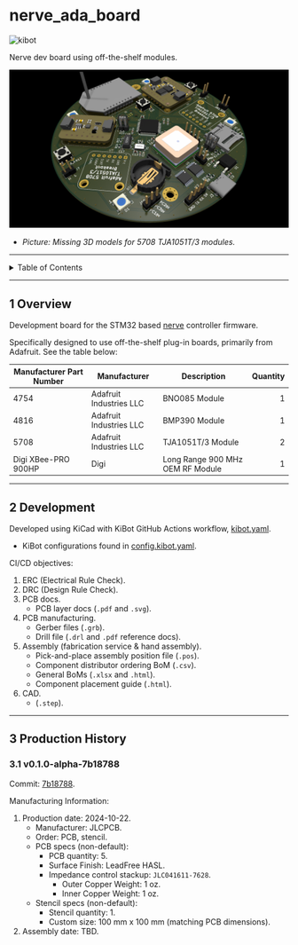 # nerve_ada_board

![kibot](https://github.com/danielljeon/nerve_ada_board/actions/workflows/kibot.yaml/badge.svg)

Nerve dev board using off-the-shelf modules.

![nerve_ada_board.png](docs/nerve_ada_board.png)

- _Picture: Missing 3D models for 5708 TJA1051T/3 modules._

---

<details markdown="1">
  <summary>Table of Contents</summary>

- [1 Overview](#1-overview)
- [2 Development](#2-development)
- [3 Production History](#3-production-history)
    - [3.1 v0.1.0-alpha-7b18788](#31-v010-alpha-7b18788)

</details>

---

## 1 Overview

Development board for the STM32
based [nerve](https://github.com/danielljeon/nerve) controller firmware.

Specifically designed to use off-the-shelf plug-in boards, primarily from
Adafruit. See the table below:

| Manufacturer Part Number | Manufacturer            | Description                      | Quantity |
|--------------------------|-------------------------|----------------------------------|---------:|
| 4754                     | Adafruit Industries LLC | BNO085 Module                    |        1 |
| 4816                     | Adafruit Industries LLC | BMP390 Module                    |        1 |
| 5708                     | Adafruit Industries LLC | TJA1051T/3 Module                |        2 |
| Digi XBee-PRO 900HP      | Digi                    | Long Range 900 MHz OEM RF Module |        1 |

---

## 2 Development

Developed using KiCad with KiBot GitHub Actions
workflow, [kibot.yaml](.github/workflows/kibot.yaml).

- KiBot configurations found in [config.kibot.yaml](config.kibot.yaml).

CI/CD objectives:

1. ERC (Electrical Rule Check).
2. DRC (Design Rule Check).
3. PCB docs.
    - PCB layer docs (`.pdf` and `.svg`).
4. PCB manufacturing.
    - Gerber files (`.grb`).
    - Drill file (`.drl` and `.pdf` reference docs).
5. Assembly (fabrication service & hand assembly).
    - Pick-and-place assembly position file (`.pos`).
    - Component distributor ordering BoM (`.csv`).
    - General BoMs (`.xlsx` and `.html`).
    - Component placement guide (`.html`).
6. CAD.
    - (`.step`).

---

## 3 Production History

### 3.1 v0.1.0-alpha-7b18788

Commit: [7b18788](https://github.com/danielljeon/nerve_ada_board/commit/7b187884c03f280627d8443d2d9cc163f4b6956e).

Manufacturing Information:

1. Production date: 2024-10-22.
    - Manufacturer: JLCPCB.
    - Order: PCB, stencil.
    - PCB specs (non-default):
        - PCB quantity: 5.
        - Surface Finish: LeadFree HASL.
        - Impedance control stackup: `JLC041611-7628`.
            - Outer Copper Weight: 1 oz.
            - Inner Copper Weight: 1 oz.
    - Stencil specs (non-default):
        - Stencil quantity: 1.
        - Custom size: 100 mm x 100 mm (matching PCB dimensions).
2. Assembly date: TBD.
